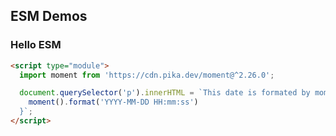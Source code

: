 

## ESM Demos


### Hello ESM

```html
<script type="module">
  import moment from 'https://cdn.pika.dev/moment@^2.26.0';

  document.querySelector('p').innerHTML = `This date is formated by moment: ${
    moment().format('YYYY-MM-DD HH:mm:ss')
  }`;
</script>
```